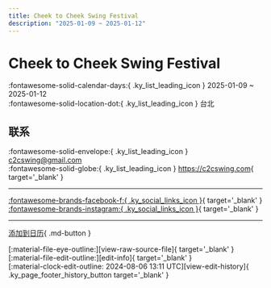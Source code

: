 ```yaml
---
title: Cheek to Cheek Swing Festival
description: "2025-01-09 ~ 2025-01-12"
---
```


# Cheek to Cheek Swing Festival 

:fontawesome-solid-calendar-days:{ .ky_list_leading_icon } 2025-01-09 ~ 2025-01-12  
:fontawesome-solid-location-dot:{ .ky_list_leading_icon } 台北  

## 联系

:fontawesome-solid-envelope:{ .ky_list_leading_icon } <c2cswing@gmail.com>  
:fontawesome-solid-globe:{ .ky_list_leading_icon } <https://c2cswing.com>{ target='_blank' }  

---

 [:fontawesome-brands-facebook-f:{ .ky_social_links_icon }](https://www.facebook.com/c2cswing){ target='_blank' } [:fontawesome-brands-instagram:{ .ky_social_links_icon }](https://instagram.com/c2cswing){ target='_blank' }

---

[添加到日历](https://swing.news/ics/zh-Hans/2025/tw/cheek-to-cheek-swing-festival-2025.ics){ .md-button }

<div class="ky_page_footer" markdown>
<div class="ky_page_footer_trailing" markdown="span">
[:material-file-eye-outline:][view-raw-source-file]{ target='_blank' }
[:material-file-edit-outline:][edit-info]{ target='_blank' }
</div>
<div class="ky_page_footer_leading" markdown="span">
[:material-clock-edit-outline: 2024-08-06 13:11 UTC][view-edit-history]{ .ky_page_footer_history_button target='_blank' }
</div>
</div>

[view-raw-source-file]: https://github.com/swingdance/events/blob/main/2025/tw/cheek-to-cheek-swing-festival-2025.json "查看原始源文件"
[edit-info]: https://github.com/swingdance/events/issues/new?assignees=&labels=update+event&projects=&template=03-update_entity.yml&title=%5B2025%2Ftw%5D%20Cheek%20to%20Cheek%20Swing%20Festival&region=tw&year=2025&id=cheek-to-cheek-swing-festival-2025&name=Cheek%20to%20Cheek%20Swing%20Festival&org_id= "编辑信息"

[view-edit-history]: https://github.com/swingdance/events/commits/main/2025/tw/cheek-to-cheek-swing-festival-2025.json "查看编辑历史"

